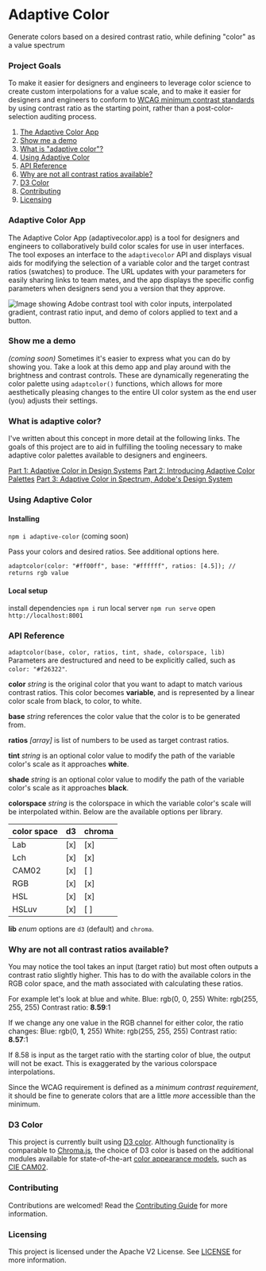 # Adaptive Color
Generate colors based on a desired contrast ratio, while defining "color" as a value spectrum

### Project Goals
To make it easier for designers and engineers to leverage color science to create custom interpolations for a value scale, and to make it easier for designers and engineers to conform to [WCAG minimum contrast standards](https://www.w3.org/TR/WCAG21/#contrast-minimum) by using contrast ratio as the starting point, rather than a post-color-selection auditing process.

1. [The Adaptive Color App](#adaptive-color-app)
2. [Show me a demo](#show-me-a-demo)
3. [What is "adaptive color"?](#what-is-adaptive-color)
4. [Using Adaptive Color](#using-adaptive-color)
5. [API Reference](#api-reference)
6. [Why are not all contrast ratios available?](#why-are-not-all-contrast-ratios-available)
7. [D3 Color](#d3-color)
8. [Contributing](#contributing)
9. [Licensing](#licensing)


### Adaptive Color App
The Adaptive Color App (adaptivecolor.app) is a tool for designers and engineers to collaboratively build color scales for use in user interfaces. The tool exposes an interface to the `adaptivecolor` API and displays visual aids for modifying the selection of a variable color and the target contrast ratios (swatches) to produce. The URL updates with your parameters for easily sharing links to team mates, and the app displays the specific config parameters when designers send you a version that they approve.

![Image showing Adobe contrast tool with color inputs, interpolated gradient, contrast ratio input, and demo of colors applied to text and a button.](https://git.corp.adobe.com/pages/nbaldwin/adaptive-color/AdobeContrastScreenshot.jpg)

### Show me a demo
*(coming soon)*
Sometimes it's easier to express what you can do by showing you. Take a look at this demo app and play around with the brightness and contrast controls. These are dynamically regenerating the color palette using `adaptcolor()` functions, which allows for more aesthetically pleasing changes to the entire UI color system as the end user (you) adjusts their settings.

### What is adaptive color?
I've written about this concept in more detail at the following links. The goals of this project are to aid in fulfilling the tooling necessary to make adaptive color palettes available to designers and engineers.

[Part 1: Adaptive Color in Design Systems](https://medium.com/thinking-design/adaptive-color-in-design-systems-7bcd2e664fa0)
[Part 2: Introducing Adaptive Color Palettes](https://medium.com/thinking-design/introducing-adaptive-color-palettes-111b5842fc88)
[Part 3: Adaptive Color in Spectrum, Adobe's Design System](https://medium.com/thinking-design/adaptive-color-in-spectrum-adobes-design-system-feeeec89a2c7)

### Using Adaptive Color
#### Installing
`npm i adaptive-color` (coming soon)

Pass your colors and desired ratios. See additional options here.
```
adaptcolor(color: "#ff00ff", base: "#ffffff", ratios: [4.5]); // returns rgb value
```

#### Local setup
install dependencies `npm i`
run local server `npm run serve`
open `http://localhost:8001`

### API Reference
`adaptcolor(base, color, ratios, tint, shade, colorspace, lib)`
Parameters are destructured and need to be explicitly called, such as `color: "#f26322"`.

**color** *string* is the original color that you want to adapt to match various contrast ratios. This color becomes **variable**, and is represented by a linear color scale from black, to color, to white.

**base** *string* references the color value that the color is to be generated from.

**ratios** *[array]* is list of numbers to be used as target contrast ratios.

**tint** *string* is an optional color value to modify the path of the variable color's scale as it approaches **white**.

**shade** *string* is an optional color value to modify the path of the variable color's scale as it approaches **black**.

**colorspace** *string* is the colorspace in which the variable color's scale will be interpolated within. Below are the available options per library.

| color space | d3  | chroma |
| ----------- | --- | ------ |
| Lab         | [x] | [x]    |
| Lch         | [x] | [x]    |
| CAM02       | [x] | [ ]    |
| RGB         | [x] | [x]    |
| HSL         | [x] | [x]    |
| HSLuv       | [x] | [ ]    |

**lib** *enum* options are `d3` (default) and `chroma`.

### Why are not all contrast ratios available?
You may notice the tool takes an input (target ratio) but most often outputs a contrast ratio slightly higher. This has to do with the available colors in the RGB color space, and the math associated with calculating these ratios.

For example let's look at blue and white.
Blue: rgb(0, 0, 255)
White: rgb(255, 255, 255)
Contrast ratio: **8.59**:1

If we change any one value in the RGB channel for either color, the ratio changes:
Blue: rgb(0, **1**, 255)
White: rgb(255, 255, 255)
Contrast ratio: **8.57**:1

If 8.58 is input as the target ratio with the starting color of blue, the output will not be exact. This is exaggerated by the various colorspace interpolations.

Since the WCAG requirement is defined as a *minimum contrast requirement*, it should be fine to generate colors that are a little *more* accessible than the minimum.

### D3 Color
This project is currently built using [D3 color](https://github.com/d3/d3-color). Although functionality is comparable to [Chroma.js](https://gka.github.io/chroma.js/), the choice of D3 color is based on the additional modules available for state-of-the-art [color appearance models](https://en.wikipedia.org/wiki/Color_appearance_model), such as [CIE CAM02](https://gramaz.io/d3-cam02/).

### Contributing
Contributions are welcomed! Read the [Contributing Guide](./.github/CONTRIBUTING.md) for more information.

### Licensing
This project is licensed under the Apache V2 License. See [LICENSE](LICENSE) for more information.
